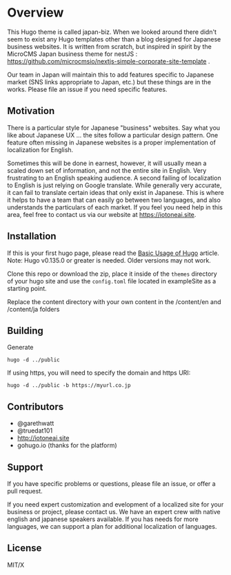 # Overview

This Hugo theme is called japan-biz.  When we looked around there didn't seem to exist any Hugo templates other than a blog designed for Japanese business websites.  It is written from scratch, but inspired in spirit by the MicroCMS Japan business theme for nestJS : https://github.com/microcmsio/nextjs-simple-corporate-site-template .

Our team in Japan will maintain this to add features specific to Japanese market (SNS links appropriate to Japan, etc.) but these things are in the works.  Please file an issue if you need specific features.

## Motivation

There is a particular style for Japanese "business" websites.  Say what you like about Japanese UX ... the sites follow a particular design pattern.  One feature often missing in Japanese websites is a proper implementation of localization for English. 

Sometimes this will be done in earnest, however, it will usually mean a scaled down set of information, and not the entire site in English.  Very frustrating to an English speaking audience.  A second failing of localization to English is just relying on Google translate.  While generally very accurate, it can fail to translate certain ideas that only exist in Japanese.  This is where it helps to have a team that can easily go between two languages, and also understands the particulars of each market.  If you feel you need help in this area, feel free to contact us via our website at https://iotoneai.site.

## Installation

If this is your first hugo page, please read the [Basic Usage of Hugo](https://gohugo.io/getting-started/usage/) article.  Note: Hugo v0.135.0 or greater is needed.  Older versions may not work.

Clone this repo or download the zip, place it inside of the `themes` directory
of your hugo site and use the `config.toml` file located in exampleSite as a starting point.

Replace the content directory with your own content in the /content/en and /content/ja folders

## Building

Generate


    hugo -d ../public

If using https, you will need to specify the domain and https URI:

    hugo -d ../public -b https://myurl.co.jp

## Contributors

- @garethwatt
- @truedat101
- http://iotoneai.site
- gohugo.io (thanks for the platform)

## Support

If you have specific problems or questions, please file an issue, or offer a pull request.

If you need expert customization and evelopment of a localized site for your business or project, please contact us.  We have an expert crew with native english and japanese speakers available.  If you has needs for more languages, we can support a plan for additional localization of languages.

## License

MIT/X
